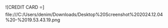 ![CREDIT CARD :star:] file:///C:/Users/denim/Downloads/Desktop%20Screenshot%202024.12.04%20-%2019.53.43.19.png
